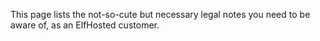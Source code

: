 This page lists the not-so-cute but necessary legal notes you need to be aware of, as an ElfHosted customer.